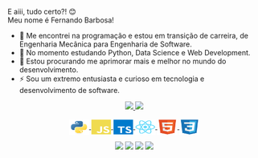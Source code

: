 <p>E aiii, tudo certo?! 😊<br>
    Meu nome é Fernando Barbosa!
</p>

- 🔭 Me encontrei na programação e estou em transição de carreira, de Engenharia Mecânica para Engenharia de Software.
- 🌱 No momento estudando Python, Data Science e Web Development.
- 🤔 Estou procurando me aprimorar mais e melhor no mundo do desenvolvimento.
- ⚡ Sou um extremo entusiasta e curioso em tecnologia e desenvolvimento de software.

<div align="center">
  <a href="https://github.com/ofernandobarbosa">
  <img height="140em" src="https://github-readme-stats.vercel.app/api?username=ofernandobarbosa&show_icons=true&theme=gruvbox&include_all_commits=true&count_private=true&border_radius=35"/>
  <img height="140em" src="https://github-readme-stats.vercel.app/api/top-langs/?username=ofernandobarbosa&layout=compact&langs_count=7&theme=gruvbox&border_radius=20"/>
</div>
  
  
<div style="display: inline_block" align="center" ><br>
  <img align="center" alt="Fernando-Python" height="30" width="40" src="https://raw.githubusercontent.com/devicons/devicon/master/icons/python/python-original.svg">
  <img align="center" alt="Fernando-Js" height="30" width="40" src="https://raw.githubusercontent.com/devicons/devicon/master/icons/javascript/javascript-plain.svg">
  <img align="center" alt="Fernando-Ts" height="30" width="40" src="https://raw.githubusercontent.com/devicons/devicon/master/icons/typescript/typescript-plain.svg">
  <img align="center" alt="Fernando-React" height="30" width="40" src="https://raw.githubusercontent.com/devicons/devicon/master/icons/react/react-original.svg">
  <img align="center" alt="Fernando-HTML" height="30" width="40" src="https://raw.githubusercontent.com/devicons/devicon/master/icons/html5/html5-original.svg">
  <img align="center" alt="Fernando-CSS" height="30" width="40" src="https://raw.githubusercontent.com/devicons/devicon/master/icons/css3/css3-original.svg">
  <p>
 </div>
  
  
<div align="center"> 
  <a href="https://instagram.com/ofernando.barbosa/" target="_blank"><img src="https://img.shields.io/badge/-Instagram-%23E4405F?style=for-the-badge&logo=instagram&logoColor=white" height="30"></a>
  <a href="https://ofernandobarbosa.notion.site/Portfolio-96ec98cbe2ec4234b1311388582b5783" target="_blank"><img src="https://encrypted-tbn0.gstatic.com/images?q=tbn:ANd9GcQltJMVxzz7pYAwuVPvSaYysiqO7fr2Ssd3IS_XJ95P_LpFXxy-jGxFi680YV_1-dHtbxs&usqp=CAU" height="30"></a>
  <a href="mailto:ofernandobarbosa@gmail.com"><img src="https://img.shields.io/badge/-Gmail-%23333?style=for-the-badge&logo=gmail&logoColor=white" height="30"></a>
  <a href="https://www.linkedin.com/in/ofernandobarbosa" target="_blank"><img src="https://img.shields.io/badge/-LinkedIn-%230077B5?style=for-the-badge&logo=linkedin&logoColor=white" height="30"></a>
</div>
  
